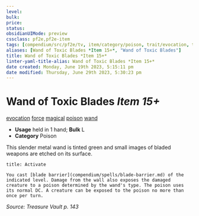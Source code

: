 ```yaml
---
level:
bulk:
price:
status:
obsidianUIMode: preview
cssclass: pf2e,pf2e-item
tags: [compendium/src/pf2e/tv, item/category/poison, trait/evocation, trait/force, trait/magical, trait/poison, trait/wand]
aliases: [Wand of Toxic Blades *Item 15+*, "Wand of Toxic Blades"]
title: Wand of Toxic Blades *Item 15+*
linter-yaml-title-alias: Wand of Toxic Blades *Item 15+*
date created: Monday, June 19th 2023, 5:15:11 pm
date modified: Thursday, June 29th 2023, 5:30:23 pm
---
```


# Wand of Toxic Blades *Item 15+*

[evocation](rules/traits/evocation.md) [force](rules/traits/force.md) [magical](rules/traits/magical.md) [poison](rules/traits/poison.md) [wand](rules/traits/wand.md)  

- **Usage** held in 1 hand; **Bulk** L
- **Category** Poison

This slender metal wand is tinted green and small images of bladed weapons are etched on its surface.

```ad-embed-ability
title: Activate

You cast [blade barrier](compendium/spells/blade-barrier.md) of the indicated level. Damage from the wall also exposes the damaged creature to a poison determined by the wand's type. The poison uses its normal DC. A creature can be exposed to the poison no more than once per turn.
```

*Source: Treasure Vault p. 143*
